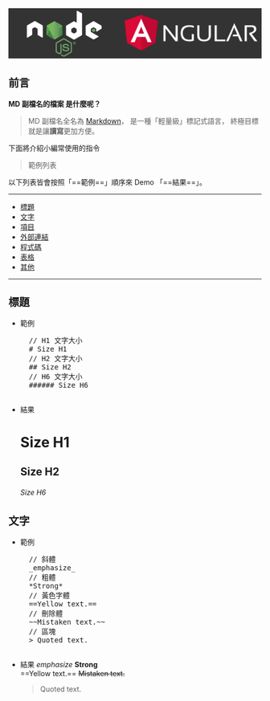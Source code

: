 <div class="mdtable"></div>
<img src="https://github.com/JianTodo/BloggerUsage/blob/master/A4.Angular%20Install/0.png?raw=true" />

## 前言
**MD 副檔名的檔案 是什麼呢？**
> MD 副檔名全名為 [Markdown](https://en.wikipedia.org/wiki/Markdown)，
	是一種「輕量級」標記式語言，
	終極目標就是讓**讀寫**更加方便。
	
下面將介紹小編常使用的指令
<!--more-->
> 範例列表

以下列表皆會按照「==範例==」順序來 Demo 「==結果==」。
<hr>
<div class="headline">

- <a href="標題">標題</a>
- <a href="文字">文字</a>
- <a href="項目">項目</a>
- <a href="外部連結">外部連結</a>
- <a href="程式碼">程式碼</a>
- <a href="表格">表格</a>
- <a href="其他">其他</a>
</div>
<hr>

## 標題
- 範例
	<pre class="brush:sehll;">
	// H1 文字大小
	# Size H1
	// H2 文字大小
	## Size H2
	// H6 文字大小
	###### Size H6
	</pre>
- 結果
	# Size H1

	## Size H2

	###### Size H6
	
## 文字
- 範例
	<pre class="brush:sehll;">
	// 斜體
	_emphasize_
	// 粗體
	*Strong*
	// 黃色字體
	==Yellow text.==
	// 刪除體
	~~Mistaken text.~~
	// 區塊
	> Quoted text.
	</pre>
- 結果
	_emphasize_
	**Strong**  
	==Yellow text.==
	~~Mistaken text.~~
	> Quoted text.